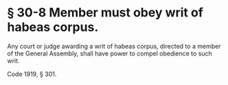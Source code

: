 # § 30-8 Member must obey writ of habeas corpus.

<p>Any court or judge awarding a writ of habeas corpus, directed to a member of the General Assembly, shall have power to compel obedience to such writ.</p><p>Code 1919, § 301.</p>